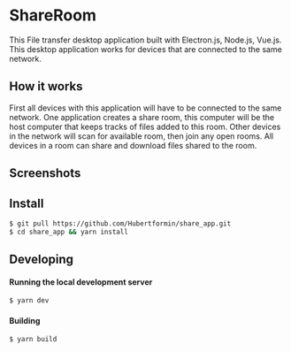 # ShareRoom
This File transfer desktop application built with Electron.js, Node.js, Vue.js. This desktop application works for devices that are connected to the same network.

## How it works
First all devices with this application will have to be connected to the same network. One application creates a share room, this computer will be the host computer that keeps tracks of files added to this room. Other devices in the network will scan for available room, then join any open rooms. 
All devices in a room can share and download files shared to the room.

## Screenshots

## Install
```bash
$ git pull https://github.com/Hubertformin/share_app.git
$ cd share_app && yarn install
```

## Developing
#### Running the local development server
```bash
$ yarn dev
```

#### Building
```bash
$ yarn build
```